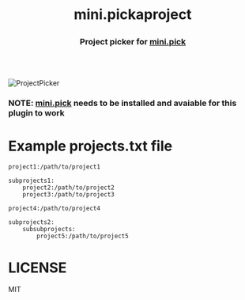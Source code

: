 <h1><p align=center>mini.pickaproject</p></h1>
<h3><p align=center>Project picker for <a href="https://github.com/echasnovski/mini.pick">mini.pick</a></p></h3>
<br \><br \>

![ProjectPicker](https://user-images.githubusercontent.com/45213563/295500017-629d6a18-29c6-43fd-b151-4d0125472cf1.png)

### NOTE: [mini.pick](https://github.com/echasnovski/mini.pick) needs to be installed and avaiable for this plugin to work

# Example projects.txt file
```plain
project1:/path/to/project1

subprojects1:
    project2:/path/to/project2
    project3:/path/to/project3

project4:/path/to/project4

subprojects2:
    subsubprojects:
        project5:/path/to/project5
```

# LICENSE
MIT
